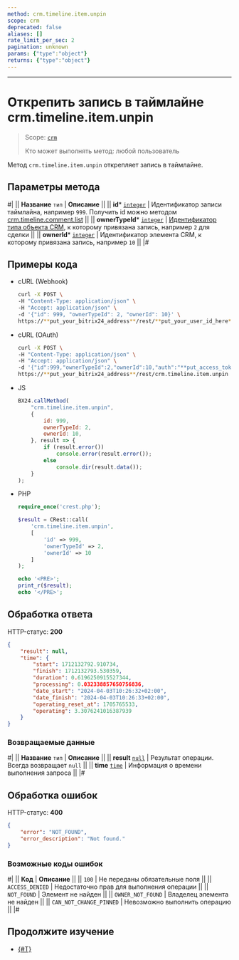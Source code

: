 ```yaml
---
method: crm.timeline.item.unpin
scope: crm
deprecated: false
aliases: []
rate_limit_per_sec: 2
pagination: unknown
params: {"type":"object"}
returns: {"type":"object"}
---
```



---

#  Открепить запись в таймлайне crm.timeline.item.unpin

> Scope: [`crm`](../../../scopes/permissions.md)
>
> Кто может выполнять метод: любой пользователь

Метод `crm.timeline.item.unpin` открепляет запись в таймлайне.

## Параметры метода



#|
|| **Название**
`тип` | **Описание** ||
|| **id***
[`integer`](../../../data-types.md) | Идентификатор записи таймлайна, например `999`. Получить id можно методом [crm.timeline.comment.list](../comments/crm-timeline-comment-list.md) ||
|| **ownerTypeId***
[`integer`](../../data-types.md#object_type) | [Идентификатор типа объекта CRM](../../data-types.md#object_type), к которому привязана запись, например `2` для сделки ||
|| **ownerId***
[`integer`](../../../data-types.md) | Идентификатор элемента CRM, к которому привязана запись, например `10` ||
|#

## Примеры кода





- cURL (Webhook)

    ```bash
    curl -X POST \
    -H "Content-Type: application/json" \
    -H "Accept: application/json" \
    -d '{"id": 999, "ownerTypeId": 2, "ownerId": 10}' \
    https://**put_your_bitrix24_address**/rest/**put_your_user_id_here**/**put_your_webhook_here**/crm.timeline.item.unpin
    ```

- cURL (OAuth)

    ```bash
    curl -X POST \
    -H "Content-Type: application/json" \
    -H "Accept: application/json" \
    -d '{"id":999,"ownerTypeId":2,"ownerId":10,"auth":"**put_access_token_here**"}' \
    https://**put_your_bitrix24_address**/rest/crm.timeline.item.unpin
    ```

- JS

    ```js
    BX24.callMethod(
        "crm.timeline.item.unpin",
        {
            id: 999,
            ownerTypeId: 2,
            ownerId: 10,
        }, result => {
            if (result.error())
                console.error(result.error());
            else
                console.dir(result.data());
        }
    );
    ```

- PHP

    ```php
    require_once('crest.php');

    $result = CRest::call(
        'crm.timeline.item.unpin',
        [
            'id' => 999,
            'ownerTypeId' => 2,
            'ownerId' => 10
        ]
    );

    echo '<PRE>';
    print_r($result);
    echo '</PRE>';
    ```



## Обработка ответа

HTTP-статус: **200**

```json
{
    "result": null,
    "time": {
        "start": 1712132792.910734,
        "finish": 1712132793.530359,
        "duration": 0.6196250915527344,
        "processing": 0.032338857650756836,
        "date_start": "2024-04-03T10:26:32+02:00",
        "date_finish": "2024-04-03T10:26:33+02:00",
        "operating_reset_at": 1705765533,
        "operating": 3.3076241016387939
    }
}
```

### Возвращаемые данные

#|
|| **Название**
`тип` | **Описание** ||
|| **result**
[`null`](../../../data-types.md) | Результат операции. Всегда возвращает `null` ||
|| **time**
[`time`](../../../data-types.md#time) | Информация о времени выполнения запроса ||
|#

## Обработка ошибок

HTTP-статус: **400**

```json
{
    "error": "NOT_FOUND",
    "error_description": "Not found."
}
```



### Возможные коды ошибок

#|
|| **Код** | **Описание** ||
|| `100` | Не переданы обязательные поля ||
|| `ACCESS_DENIED` | Недостаточно прав для выполнения операции ||
|| `NOT_FOUND` | Элемент не найден ||
|| `OWNER_NOT_FOUND` | Владелец элемента не найден ||
|| `CAN_NOT_CHANGE_PINNED` | Невозможно выполнить операцию ||
|#



## Продолжите изучение

- [{#T}](./crm-timeline-item-pin.md)

